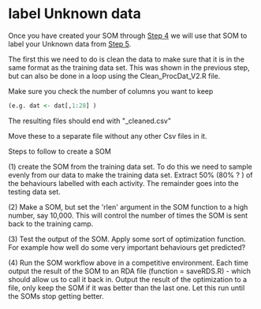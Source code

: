 
# label Unknown data

Once you have created your SOM through [Step 4](https://github.com/cclemente/Animal_accelerometry/tree/main/testing_training) we will use that SOM to label your Unknown data from [Step 5](https://github.com/cclemente/Animal_accelerometry/tree/main/chunking_data). 


The first this we need to do is clean the data to make sure that it is in the same format as the training data set. 
This was shown in the previous step, but can also be done in a loop using the Clean_ProcDat_V2.R file. 

Make sure you check the number of columns you want to keep 

```R
(e.g. dat <- dat[,1:28] )
```


The resulting files should end with "_cleaned.csv"

Move these to a separate file without any other Csv files in it. 



Steps to follow to create a SOM

(1) create the SOM from the training data set. To do this we need to sample evenly from our data to make the training data set. 
Extract 50% (80% ? ) of the behaviours labelled with each activity. The remainder goes into the testing data set. 

(2) Make a SOM, but set the 'rlen' argument in the SOM function to a high number, say 10,000. 
This will control the number of times the SOM is sent back to the training camp. 

(3) Test the output of the SOM. Apply some sort of optimization function. For example how well do some very important behaviours get predicted? 

(4) Run the SOM workflow above in a competitive environment. Each time output the result of the SOM to an RDA file (function = saveRDS.R) - which should allow us to call it back in. 
Output the result of the optimization to a file, only keep the SOM if it was better than the last one. Let this run until the SOMs stop getting better. 
